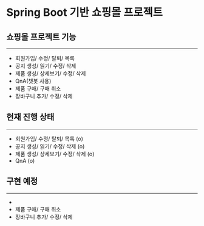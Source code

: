 # Spring Boot 기반 쇼핑몰 프로젝트



## 쇼핑몰 프로젝트 기능

---

- 회원가입/ 수정/ 탈퇴/ 목록
- 공지 생성/ 읽기/  수정/ 삭제
- 제품 생성/ 상세보기/ 수정/ 삭제
- QnA(챗봇 사용)
- 제품 구매/ 구매 취소
- 장바구니 추가/ 수정/ 삭제



## 현재 진행 상태

---

* 회원가입/ 수정/ 탈퇴/ 목록	(o)
* 공지 생성/ 읽기/  수정/ 삭제	(o)
* 제품 생성/ 상세보기/ 수정/ 삭제	(o)
* QnA	(o)



## 구현 예정

---

- 
- 제품 구매/ 구매 취소
- 장바구니 추가/ 수정/ 삭제